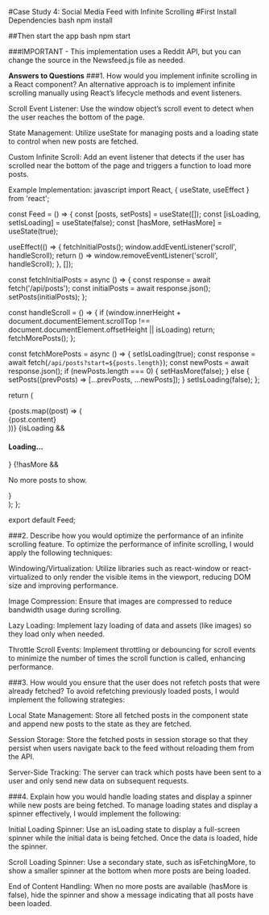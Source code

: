 #Case Study 4: Social Media Feed with Infinite Scrolling
#First Install Dependencies
bash
npm install

##Then start the app
bash
npm start

###IMPORTANT - This implementation uses a Reddit API, but you can change the source in the Newsfeed.js file as needed.

**Answers to Questions**
###1. How would you implement infinite scrolling in a React component?
An alternative approach is to implement infinite scrolling manually using React’s lifecycle methods and event listeners.

Scroll Event Listener: Use the window object’s scroll event to detect when the user reaches the bottom of the page.

State Management: Utilize useState for managing posts and a loading state to control when new posts are fetched.

Custom Infinite Scroll: Add an event listener that detects if the user has scrolled near the bottom of the page and triggers a function to load more posts.

Example Implementation:
javascript
import React, { useState, useEffect } from 'react';

const Feed = () => {
  const [posts, setPosts] = useState([]);
  const [isLoading, setIsLoading] = useState(false);
  const [hasMore, setHasMore] = useState(true);

  useEffect(() => {
    fetchInitialPosts();
    window.addEventListener('scroll', handleScroll);
    return () => window.removeEventListener('scroll', handleScroll);
  }, []);

  const fetchInitialPosts = async () => {
    const response = await fetch('/api/posts');
    const initialPosts = await response.json();
    setPosts(initialPosts);
  };

  const handleScroll = () => {
    if (window.innerHeight + document.documentElement.scrollTop !== document.documentElement.offsetHeight || isLoading) return;
    fetchMorePosts();
  };

  const fetchMorePosts = async () => {
    setIsLoading(true);
    const response = await fetch(`/api/posts?start=${posts.length}`);
    const newPosts = await response.json();
    if (newPosts.length === 0) {
      setHasMore(false);
    } else {
      setPosts((prevPosts) => [...prevPosts, ...newPosts]);
    }
    setIsLoading(false);
  };

  return (
    <div>
      {posts.map((post) => (
        <div key={post.id}>{post.content}</div>
      ))}
      {isLoading && <h4>Loading...</h4>}
      {!hasMore && <p>No more posts to show.</p>}
    </div>
  );
};

export default Feed;


###2. Describe how you would optimize the performance of an infinite scrolling feature.
To optimize the performance of infinite scrolling, I would apply the following techniques:

Windowing/Virtualization: Utilize libraries such as react-window or react-virtualized to only render the visible items in the viewport, reducing DOM size and improving performance.

Image Compression: Ensure that images are compressed to reduce bandwidth usage during scrolling.

Lazy Loading: Implement lazy loading of data and assets (like images) so they load only when needed.

Throttle Scroll Events: Implement throttling or debouncing for scroll events to minimize the number of times the scroll function is called, enhancing performance.

###3. How would you ensure that the user does not refetch posts that were already fetched?
To avoid refetching previously loaded posts, I would implement the following strategies:

Local State Management: Store all fetched posts in the component state and append new posts to the state as they are fetched.

Session Storage: Store the fetched posts in session storage so that they persist when users navigate back to the feed without reloading them from the API.

Server-Side Tracking: The server can track which posts have been sent to a user and only send new data on subsequent requests.

###4. Explain how you would handle loading states and display a spinner while new posts are being fetched.
To manage loading states and display a spinner effectively, I would implement the following:

Initial Loading Spinner: Use an isLoading state to display a full-screen spinner while the initial data is being fetched. Once the data is loaded, hide the spinner.

Scroll Loading Spinner: Use a secondary state, such as isFetchingMore, to show a smaller spinner at the bottom when more posts are being loaded.

End of Content Handling: When no more posts are available (hasMore is false), hide the spinner and show a message indicating that all posts have been loaded.
